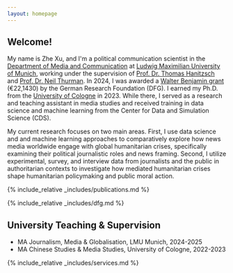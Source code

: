 ```yaml
---
layout: homepage
---
```


## Welcome!

My name is Zhe Xu, and I'm a political communication scientist in the [Department of Media and Communication](https://www.ifkw.uni-muenchen.de/index.html) at [Ludwig Maximilian University of Munich](https://www.lmu.de/en/), working under the supervision of [Prof. Dr. Thomas Hanitzsch](https://www.ifkw.uni-muenchen.de/organisation/personen/professoren/hanitzsch_thomas/index.html) and [Prof. Dr. Neil Thurman](https://neilthurman.com/). In 2024, I was awarded a [Walter Benjamin grant](https://www.dfg.de/en/research-funding/funding-opportunities/programmes/individual/walter-benjamin) (€22,1430) by the German Research Foundation (DFG). I earned my Ph.D. from the [University of Cologne](https://www.uni-koeln.de/en/) in 2023. While there, I served as a research and teaching assistant in media studies and received training in data science and machine learning from the Center for Data and Simulation Science (CDS).

My current research focuses on two main areas. First, I use data science and and machine learning approaches to comparatively explore how news media worldwide engage with global humanitarian crises, specifically examining their political journalistic roles and news framing. Second, I utilize experimental, survey, and interview data from journalists and the public in authoritarian contexts to investigate how mediated humanitarian crises shape humanitarian policymaking and public moral action.

{% include_relative _includes/publications.md %}

{% include_relative _includes/dfg.md %}

## University Teaching & Supervision

- MA Journalism, Media & Globalisation, LMU Munich, 2024-2025
- MA Chinese Studies & Media Studies, University of Cologne, 2022-2023

{% include_relative _includes/services.md %}
